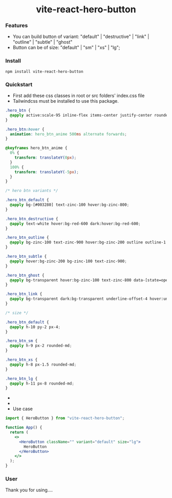<div align="center">
        <h1>
        vite-react-hero-button
        </h1>
</div>

### Features

- You can build button of variant: "default" | "destructive" | "link" | "outline" | "subtle" | "ghost"
- Button can be of size: "default" | "sm" | "xs" | "lg";

### Install

    npm install vite-react-hero-button

### Quickstart

- First add these css classes in root or src folders' index.css file
- Tailwindcss must be installed to use this package.

```css
.hero_btn {
  @apply active:scale-95 inline-flex items-center justify-center rounded-md text-sm font-medium transition-colors focus:outline-none focus:ring-2 focus:ring-slate-400 focus:ring-offset-2 disabled:opacity-50 dark:focus:ring-slate-400 disabled:pointer-events-none;
}

.hero_btn:hover {
  animation: hero_btn_anime 500ms alternate forwards;
}

@keyframes hero_btn_anime {
  0% {
    transform: translateY(0px);
  }
  100% {
    transform: translateY(-5px);
  }
}

/* hero btn variants */

.hero_btn_default {
  @apply bg-[#003280] text-zinc-100 hover:bg-zinc-800;
}

.hero_btn_destructive {
  @apply text-white hover:bg-red-600 dark:hover:bg-red-600;
}

.hero_btn_outline {
  @apply bg-zinc-100 text-zinc-900 hover:bg-zinc-200 outline outline-1 outline-zinc-300;
}

.hero_btn_subtle {
  @apply hover:bg-zinc-200 bg-zinc-100 text-zinc-900;
}

.hero_btn_ghost {
  @apply bg-transparent hover:bg-zinc-100 text-zinc-800 data-[state=open]:bg-transparent data-[state=open]:bg-transparent;
}

.hero_btn_link {
  @apply bg-transparent dark:bg-transparent underline-offset-4 hover:underline text-slate-900 dark:text-slate-100 hover:bg-transparent dark:hover:bg-transparent;
}

/* size */

.hero_btn_default {
  @apply h-10 py-2 px-4;
}

.hero_btn_sm {
  @apply h-9 px-2 rounded-md;
}

.hero_btn_xs {
  @apply h-8 px-1.5 rounded-md;
}

.hero_btn_lg {
  @apply h-11 px-8 rounded-md;
}
```

-
-
- Use case

```jsx
import { HeroButton } from "vite-react-hero-button";

function App() {
  return (
    <>
      <HeroButton className="" variant="default" size="lg">
        HeroButton
      </HeroButton>
    </>
  );
}
```

### User

Thank you for using....
